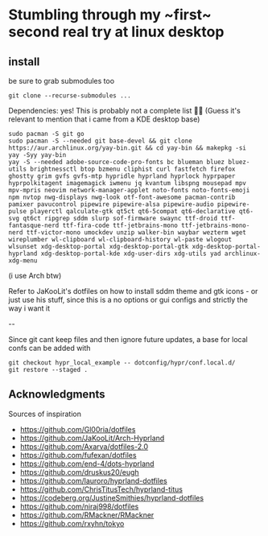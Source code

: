 # Stumbling through my ~first~ second real try at linux desktop

## install

be sure to grab submodules too
```
git clone --recurse-submodules ...
```

Dependencies: yes!
This is probably not a complete list 🤷‍♂
(Guess it's relevant to mention that i came from a KDE desktop base)
```
sudo pacman -S git go
sudo pacman -S --needed git base-devel && git clone https://aur.archlinux.org/yay-bin.git && cd yay-bin && makepkg -si
yay -Syy yay-bin
yay -S --needed adobe-source-code-pro-fonts bc blueman bluez bluez-utils brightnessctl btop bzmenu cliphist curl fastfetch firefox ghostty grim gvfs gvfs-mtp hypridle hyprland hyprlock hyprpaper hyprpolkitagent imagemagick iwmenu jq kvantum libspng mousepad mpv mpv-mpris neovim network-manager-applet noto-fonts noto-fonts-emoji npm nvtop nwg-displays nwg-look otf-font-awesome pacman-contrib pamixer pavucontrol pipewire pipewire-alsa pipewire-audio pipewire-pulse playerctl qalculate-gtk qt5ct qt6-5compat qt6-declarative qt6-svg qt6ct ripgrep sddm slurp sof-firmware swaync ttf-droid ttf-fantasque-nerd ttf-fira-code ttf-jetbrains-mono ttf-jetbrains-mono-nerd ttf-victor-mono umockdev unzip walker-bin waybar wezterm wget wireplumber wl-clipboard wl-clipboard-history wl-paste wlogout wlsunset xdg-desktop-portal xdg-desktop-portal-gtk xdg-desktop-portal-hyprland xdg-desktop-portal-kde xdg-user-dirs xdg-utils yad archlinux-xdg-menu

```
(i use Arch btw)

Refer to JaKooLit's dotfiles on how to install sddm theme and gtk icons - or just use his stuff, since this is a no options or gui configs and strictly the way i want it

--

Since git cant keep files and then ignore future updates, a base for local confs can be added with
```
git checkout hypr_local_example -- dotconfig/hypr/conf.local.d/
git restore --staged .
```


## Acknowledgments

Sources of inspiration
- https://github.com/Gl00ria/dotfiles
- https://github.com/JaKooLit/Arch-Hyprland
- https://github.com/Axarva/dotfiles-2.0
- https://github.com/fufexan/dotfiles
- https://github.com/end-4/dots-hyprland
- https://github.com/druskus20/eugh
- https://github.com/lauroro/hyprland-dotfiles
- https://github.com/ChrisTitusTech/hyprland-titus
- https://codeberg.org/JustineSmithies/hyprland-dotfiles
- https://github.com/niraj998/dotfiles
- https://github.com/RMackner/RMackner
- https://github.com/rxyhn/tokyo

